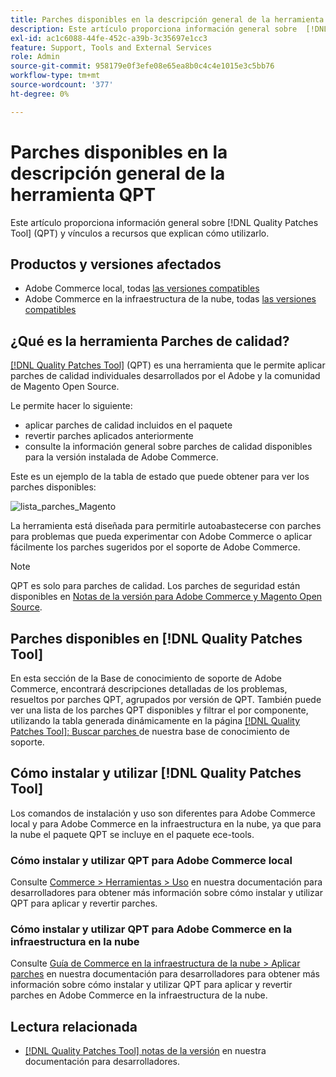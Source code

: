 ```yaml
---
title: Parches disponibles en la descripción general de la herramienta QPT
description: Este artículo proporciona información general sobre  [!DNL Quality Patches Tool] (QPT) y vínculos a recursos que explican cómo utilizarlo.
exl-id: ac1c6088-44fe-452c-a39b-3c35697e1cc3
feature: Support, Tools and External Services
role: Admin
source-git-commit: 958179e0f3efe08e65ea8b0c4c4e1015e3c5bb76
workflow-type: tm+mt
source-wordcount: '377'
ht-degree: 0%

---
```


# Parches disponibles en la descripción general de la herramienta QPT

Este artículo proporciona información general sobre [!DNL Quality Patches Tool] (QPT) y vínculos a recursos que explican cómo utilizarlo.

## Productos y versiones afectados

* Adobe Commerce local, todas [las versiones compatibles](https://www.adobe.com/content/dam/cc/en/legal/terms/enterprise/pdfs/Adobe-Commerce-Software-Lifecycle-Policy.pdf)
* Adobe Commerce en la infraestructura de la nube, todas [las versiones compatibles](https://www.adobe.com/content/dam/cc/en/legal/terms/enterprise/pdfs/Adobe-Commerce-Software-Lifecycle-Policy.pdf)

## ¿Qué es la herramienta Parches de calidad?

[[!DNL Quality Patches Tool]](https://github.com/magento/quality-patches) (QPT) es una herramienta que le permite aplicar parches de calidad individuales desarrollados por el Adobe y la comunidad de Magento Open Source.

Le permite hacer lo siguiente:

* aplicar parches de calidad incluidos en el paquete
* revertir parches aplicados anteriormente
* consulte la información general sobre parches de calidad disponibles para la versión instalada de Adobe Commerce.

Este es un ejemplo de la tabla de estado que puede obtener para ver los parches disponibles:

![lista_parches_Magento](assets/status_table.png)

La herramienta está diseñada para permitirle autoabastecerse con parches para problemas que pueda experimentar con Adobe Commerce o aplicar fácilmente los parches sugeridos por el soporte de Adobe Commerce.

>[!NOTE]
>
>QPT es solo para parches de calidad. Los parches de seguridad están disponibles en [Notas de la versión para Adobe Commerce y Magento Open Source](https://experienceleague.adobe.com/docs/commerce-operations/release/notes/overview.html?lang=es).

## Parches disponibles en [!DNL Quality Patches Tool]

En esta sección de la Base de conocimiento de soporte de Adobe Commerce, encontrará descripciones detalladas de los problemas, resueltos por parches QPT, agrupados por versión de QPT.
También puede ver una lista de los parches QPT disponibles y filtrar el por componente, utilizando la tabla generada dinámicamente en la página [[!DNL Quality Patches Tool]: Buscar parches ](https://experienceleague.adobe.com/tools/commerce-quality-patches/index.html?lang=es) de nuestra base de conocimiento de soporte.

## Cómo instalar y utilizar [!DNL Quality Patches Tool]

Los comandos de instalación y uso son diferentes para Adobe Commerce local y para Adobe Commerce en la infraestructura en la nube, ya que para la nube el paquete QPT se incluye en el paquete ece-tools.

### Cómo instalar y utilizar QPT para Adobe Commerce local

Consulte [Commerce > Herramientas > Uso](https://experienceleague.adobe.com/docs/commerce-operations/tools/quality-patches-tool/usage.html?lang=es) en nuestra documentación para desarrolladores para obtener más información sobre cómo instalar y utilizar QPT para aplicar y revertir parches.

### Cómo instalar y utilizar QPT para Adobe Commerce en la infraestructura en la nube

Consulte [Guía de Commerce en la infraestructura de la nube > Aplicar parches](https://experienceleague.adobe.com/docs/commerce-cloud-service/user-guide/develop/upgrade/apply-patches.html?lang=es) en nuestra documentación para desarrolladores para obtener más información sobre cómo instalar y utilizar QPT para aplicar y revertir parches en Adobe Commerce en la infraestructura de la nube.

## Lectura relacionada

* [[!DNL Quality Patches Tool] notas de la versión](https://experienceleague.adobe.com/docs/commerce-operations/tools/quality-patches-tool/release-notes.html?lang=es) en nuestra documentación para desarrolladores.
